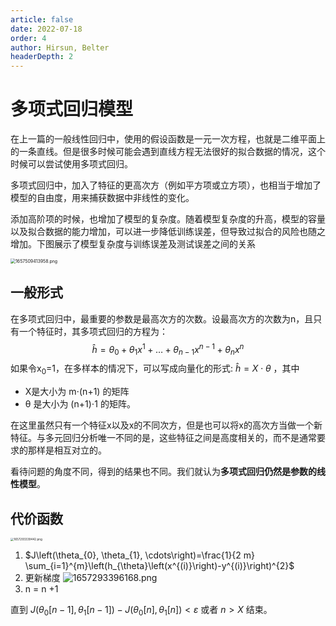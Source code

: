 ```yaml
---
article: false
date: 2022-07-18
order: 4
author: Hirsun, Belter
headerDepth: 2
---
```


# 多项式回归模型

在上一篇的一般线性回归中，使用的假设函数是一元一次方程，也就是二维平面上的一条直线。但是很多时候可能会遇到直线方程无法很好的拟合数据的情况，这个时候可以尝试使用多项式回归。

多项式回归中，加入了特征的更高次方（例如平方项或立方项），也相当于增加了模型的自由度，用来捕获数据中非线性的变化。

添加高阶项的时候，也增加了模型的复杂度。随着模型复杂度的升高，模型的容量以及拟合数据的能力增加，可以进一步降低训练误差，但导致过拟合的风险也随之增加。下图展示了模型复杂度与训练误差及测试误差之间的关系

<img src="https://pic.hanjiaming.com.cn/2022/07/11/e0be05b7c05ff.png" alt="1657509413958.png" style="zoom:50%;" />

## 一般形式

在多项式回归中，最重要的参数是最高次方的次数。设最高次方的次数为n，且只有一个特征时，其多项式回归的方程为：
$$
\hat{h}=\theta_{0}+\theta_{1} x^{1}+\ldots+\theta_{n-1} x^{n-1}+\theta_{n} x^{n}
$$
如果令x<sub>0</sub>=1，在多样本的情况下，可以写成向量化的形式: $\hat{h}=X \cdot \theta$ ，其中

- X是大小为 m⋅(n+1) 的矩阵
- θ 是大小为 (n+1)⋅1 的矩阵。

在这里虽然只有一个特征x以及x的不同次方，但是也可以将x的高次方当做一个新特征。与多元回归分析唯一不同的是，这些特征之间是高度相关的，而不是通常要求的那样是相互对立的。

看待问题的角度不同，得到的结果也不同。我们就认为**多项式回归仍然是参数的线性模型**。

## 代价函数

<img src="https://pic.hanjiaming.com.cn/2022/07/08/1f4537f25aab3.png" alt="1657293339442.png" style="zoom:33%;" />

1. $J\left(\theta_{0}, \theta_{1}, \cdots\right)=\frac{1}{2 m} \sum_{i=1}^{m}\left(h_{\theta}\left(x^{(i)}\right)-y^{(i)}\right)^{2}$
2. 更新梯度
   ![1657293396168.png](https://pic.hanjiaming.com.cn/2022/07/08/6cc7d1d3819c9.png)
3. n = n +1

直到  $J\left(\theta_{0}[n-1], \theta_{1}[n-1]\right)-J\left(\theta_{0}[n], \theta_{1}[n]\right)<\varepsilon$ 或者 $n>X$ 结束。
